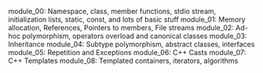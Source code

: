 module_00: Namespace, class, member functions, stdio stream, initialization lists, static, const, and lots of basic stuff
module_01: Memory allocation, References, Pointers to members, File streams
module_02: Ad-hoc polymorphism, operators overload and canonical classes
module_03: Inheritance
module_04: Subtype polymorphism, abstract classes, interfaces
module_05: Repetition and Exceptions
module_06: C++ Casts
module_07: C++ Templates
module_08: Templated containers, iterators, algorithms